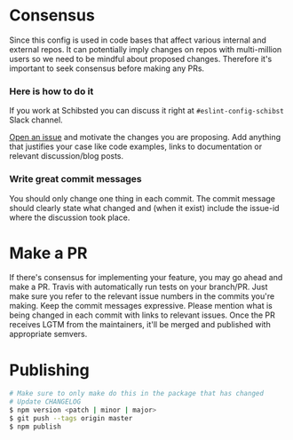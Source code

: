 # Consensus

Since this config is used in code bases that affect various internal and external repos.
It can potentially imply changes on repos with multi-million users so we need to be mindful
about proposed changes. Therefore it's important to seek consensus before making any PRs.

### Here is how to do it

If you work at Schibsted you can discuss it right at `#eslint-config-schibst` Slack channel.

[Open an issue](https://github.com/schibsted/eslint-config-schibsted/issues/new) and motivate the
changes you are proposing. Add anything that justifies your case like code examples, links to
documentation or relevant discussion/blog posts.

### Write great commit messages
You should only change one thing in each commit. The commit message should clearly state 
what changed and (when it exist) include the issue-id where the discussion took place. 

# Make a PR

If there's consensus for implementing your feature, you may go ahead and make a PR.
Travis with automatically run tests on your branch/PR.
Just make sure you refer to the relevant issue numbers in the commits you're making.
Keep the commit messages expressive. Please mention what is being changed in each commit with links
to relevant issues.
Once the PR receives LGTM from the maintainers, it'll be merged and published with appropriate
semvers.

# Publishing

```bash
# Make sure to only make do this in the package that has changed
# Update CHANGELOG
$ npm version <patch | minor | major>
$ git push --tags origin master
$ npm publish
```
